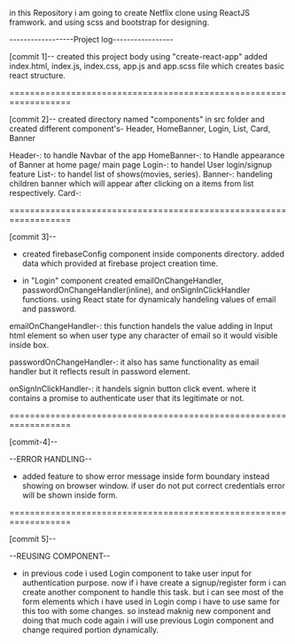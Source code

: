 
in this Repository i am going to create Netflix clone using ReactJS framwork.
and using scss and bootstrap for designing. 



------------------Project log-----------------

 
[commit 1]--
created this project body using "create-react-app" added index.html, index.js, index.css, app.js and app.scss file which creates basic react structure.

==================================================================

[commit 2]--
created directory named "components" in src folder and created different component's- Header, HomeBanner, Login, List, Card, Banner
 
Header-: to handle Navbar of the app
HomeBanner-: to Handle appearance of Banner at home page/ main page
Login-: to handel User login/signup feature
List-: to handel list of shows(movies, series).
Banner-: handeling children banner which will appear after clicking on a items from list respectively.
Card-: 

==================================================================

[commit 3]--
- created firebaseConfig component inside components directory. added data which provided at firebase project creation time.

- in "Login" component created emailOnChangeHandler, passwordOnChangeHandler(inline),  and onSignInClickHandler functions. using React state for dynamicaly handeling values of email and password. 

emailOnChangeHandler-: this function handels the value adding in Input html element so when user type any character of email so it would visible inside box.

passwordOnChangeHandler-: it also has same functionality as email handler but it reflects result in password element.

onSignInClickHandler-: it handels signin button click event. where it contains a promise to authenticate user that its legitimate or not.

 
==================================================================

[commit-4]--

--ERROR HANDLING--
- added feature to show error message inside form boundary instead showing on browser window.
if user do not put correct credentials error will be shown inside form.
 

==================================================================


[commit 5]--

--REUSING COMPONENT--
- in previous code i used Login component to take user input for authentication purpose. now if i have create a signup/register form i can create another component to handle this task. but i can see most of the form elements which i have used in Login comp i have to use same for this too with some changes.
so instead maknig new component and doing that much code again i will use previous Login component and change required portion dynamically.




